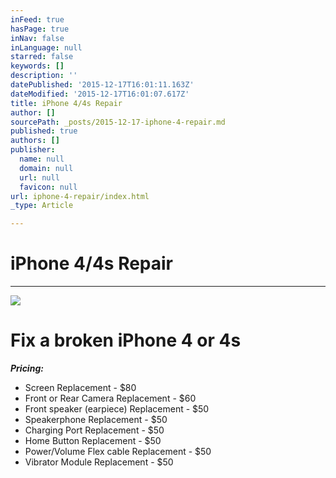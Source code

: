 ```yaml
---
inFeed: true
hasPage: true
inNav: false
inLanguage: null
starred: false
keywords: []
description: ''
datePublished: '2015-12-17T16:01:11.163Z'
dateModified: '2015-12-17T16:01:07.617Z'
title: iPhone 4/4s Repair
author: []
sourcePath: _posts/2015-12-17-iphone-4-repair.md
published: true
authors: []
publisher:
  name: null
  domain: null
  url: null
  favicon: null
url: iphone-4-repair/index.html
_type: Article

---
```

# **iPhone 4/4s Repair**

****
![](https://the-grid-user-content.s3-us-west-2.amazonaws.com/6e7cdb1b-b7be-442a-a2c1-2c12a7df7b43.jpg)

# Fix a broken iPhone 4 or 4s

_**Pricing:**_

* Screen Replacement - $80
* Front or Rear Camera Replacement - $60
* Front speaker (earpiece) Replacement -  $50
* Speakerphone Replacement - $50
* Charging Port Replacement - $50
* Home Button Replacement - $50
* Power/Volume Flex cable Replacement - $50
* Vibrator Module Replacement - $50